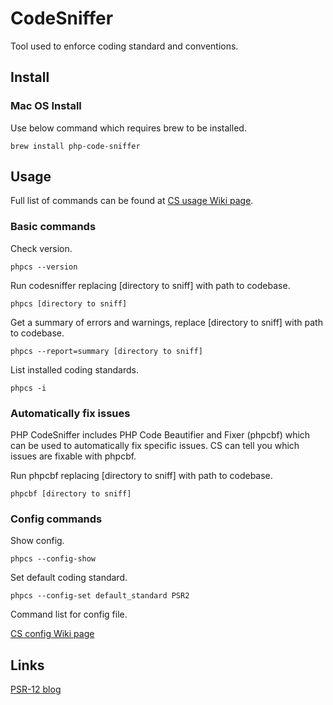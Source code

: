 # CodeSniffer

Tool used to enforce coding standard and conventions.

## Install

### Mac OS Install

Use below command which requires brew to be installed.

```
brew install php-code-sniffer
```

## Usage

Full list of commands can be found at [CS usage Wiki page](https://github.com/squizlabs/PHP_CodeSniffer/wiki/Usage).

### Basic commands

Check version.

```
phpcs --version
```

Run codesniffer replacing [directory to sniff] with path to codebase.

```
phpcs [directory to sniff]
```

Get a summary of errors and warnings, replace [directory to sniff] with path to codebase.

```
phpcs --report=summary [directory to sniff]
```

List installed coding standards.

```
phpcs -i
```

### Automatically fix issues

PHP CodeSniffer includes PHP Code Beautifier and Fixer (phpcbf) which can be used to automatically fix specific issues. CS can tell you which issues are fixable with phpcbf.

Run phpcbf replacing [directory to sniff] with path to codebase.

```
phpcbf [directory to sniff]
```

### Config commands

Show config.

```
phpcs --config-show
```

Set default coding standard.

```
phpcs --config-set default_standard PSR2
```

Command list for config file.

[CS config Wiki page](https://github.com/squizlabs/PHP_CodeSniffer/wiki/Configuration-Options#setting-the-default-coding-standard)

## Links

[PSR-12 blog](https://www.php-fig.org/blog/2019/09/new-blog-psr-12-approval)
